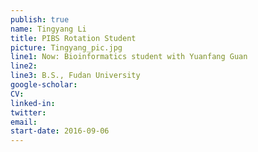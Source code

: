 ```yaml
---
publish: true
name: Tingyang Li
title: PIBS Rotation Student
picture: Tingyang_pic.jpg
line1: Now: Bioinformatics student with Yuanfang Guan
line2:
line3: B.S., Fudan University
google-scholar: 
CV:
linked-in: 
twitter:
email:
start-date: 2016-09-06
---
```

